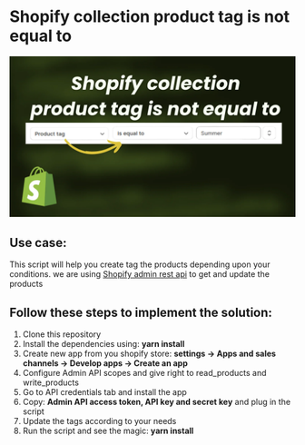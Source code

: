 # Shopify collection product tag is not equal to
<p align="center">
  <img src="./images/shopify-collection-product-tag-is-not-equal-to.webp" alt="Shopify collection product tag is not equal to" width="600" />
</p>


## Use case:
This script will help you create tag the products depending upon your conditions.
we are using [Shopify admin rest api](https://shopify.dev/docs/api/admin-rest/2023-07/resources/product) to get and update the products

## Follow these steps to implement the solution:
<ol>
  <li>Clone this repository</li>
  <li>Install the dependencies using: <strong>yarn install</strong></li>
  <li>Create new app from you shopify store: 
    <strong>settings -> Apps and sales channels -> Develop apps -> Create an app</strong>
  </li>
  <li>Configure Admin API scopes and give right to read_products and write_products</li>
  <li>Go to API credentials tab and install the app</li>
  <li>Copy: <strong>Admin API access token, API key and secret key</strong> and plug in the script</li>
  <li>Update the tags according to your needs</li>
  <li>Run the script and see the magic: <strong>yarn install</strong></li>
</ol>
